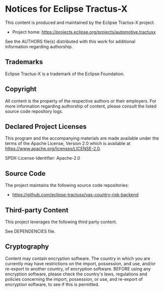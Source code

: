 # Notices for Eclipse Tractus-X

This content is produced and maintained by the Eclipse Tractus-X project.

* Project home: https://projects.eclipse.org/projects/automotive.tractusx

See the AUTHORS file(s) distributed with this work for additional information regarding authorship.

## Trademarks

Eclipse Tractus-X is a trademark of the Eclipse Foundation.

## Copyright

All content is the property of the respective authors or their employers. For
more information regarding authorship of content, please consult the listed
source code repository logs.

## Declared Project Licenses

This program and the accompanying materials are made available under the terms
of the Apache License, Version 2.0 which is available at
https://www.apache.org/licenses/LICENSE-2.0.

SPDX-License-Identifier: Apache-2.0

## Source Code

The project maintains the following source code repositories:

* https://github.com/eclipse-tractusx/vas-country-risk-backend


## Third-party Content

This project leverages the following third party content.

See DEPENDENCIES file.

## Cryptography

Content may contain encryption software. The country in which you are currently
may have restrictions on the import, possession, and use, and/or re-export to
another country, of encryption software. BEFORE using any encryption software,
please check the country's laws, regulations and policies concerning the import,
possession, or use, and re-export of encryption software, to see if this is
permitted.